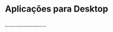 <h1>Aplicações para Desktop<h1>
<p style="font-size: 10%;">Repositório dedicado as aulas de Aplicações para Desktop na Universidade Santa Cecília - Unisanta<p>
